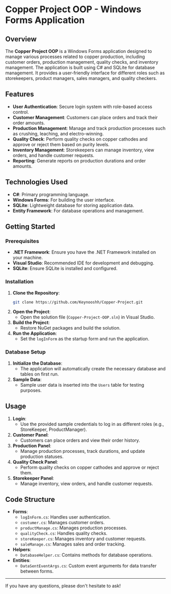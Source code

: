 # Copper Project OOP - Windows Forms Application

## Overview

The **Copper Project OOP** is a Windows Forms application designed to manage various processes related to copper production, including customer orders, production management, quality checks, and inventory management. The application is built using C# and SQLite for database management. It provides a user-friendly interface for different roles such as storekeepers, product managers, sales managers, and quality checkers.

## Features

- **User Authentication**: Secure login system with role-based access control.
- **Customer Management**: Customers can place orders and track their order amounts.
- **Production Management**: Manage and track production processes such as crushing, leaching, and electro-winning.
- **Quality Check**: Perform quality checks on copper cathodes and approve or reject them based on purity levels.
- **Inventory Management**: Storekeepers can manage inventory, view orders, and handle customer requests.
- **Reporting**: Generate reports on production durations and order amounts.

## Technologies Used

- **C#**: Primary programming language.
- **Windows Forms**: For building the user interface.
- **SQLite**: Lightweight database for storing application data.
- **Entity Framework**: For database operations and management.

## Getting Started

### Prerequisites

- **.NET Framework**: Ensure you have the .NET Framework installed on your machine.
- **Visual Studio**: Recommended IDE for development and debugging.
- **SQLite**: Ensure SQLite is installed and configured.

### Installation

1. **Clone the Repository**:
   ```bash
   git clone https://github.com/Keynooshh/Copper-Project.git
   ```
2. **Open the Project**:
   - Open the solution file (`Copper-Project-OOP.sln`) in Visual Studio.
3. **Build the Project**:
   - Restore NuGet packages and build the solution.
4. **Run the Application**:
   - Set the `logInForm` as the startup form and run the application.

### Database Setup

1. **Initialize the Database**:
   - The application will automatically create the necessary database and tables on first run.
2. **Sample Data**:
   - Sample user data is inserted into the `Users` table for testing purposes.

## Usage

1. **Login**:
   - Use the provided sample credentials to log in as different roles (e.g., StoreKeeper, ProductManager).
2. **Customer Panel**:
   - Customers can place orders and view their order history.
3. **Production Panel**:
   - Manage production processes, track durations, and update production statuses.
4. **Quality Check Panel**:
   - Perform quality checks on copper cathodes and approve or reject them.
5. **Storekeeper Panel**:
   - Manage inventory, view orders, and handle customer requests.

## Code Structure

- **Forms**:
  - `logInForm.cs`: Handles user authentication.
  - `costumer.cs`: Manages customer orders.
  - `productManage.cs`: Manages production processes.
  - `qualityCheck.cs`: Handles quality checks.
  - `storeKeeper.cs`: Manages inventory and customer requests.
  - `saleManage.cs`: Manages sales and order tracking.
- **Helpers**:
  - `DatabaseHelper.cs`: Contains methods for database operations.
- **Entities**:
  - `DataSentEventArgs.cs`: Custom event arguments for data transfer between forms.

---

If you have any questions, please don't hesitate to ask!
